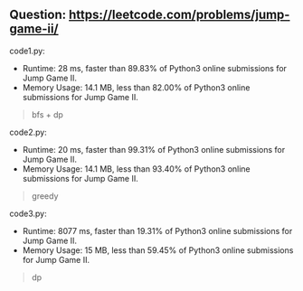 ## Question: https://leetcode.com/problems/jump-game-ii/

code1.py:
* Runtime: 28 ms, faster than 89.83% of Python3 online submissions for Jump Game II.
* Memory Usage: 14.1 MB, less than 82.00% of Python3 online submissions for Jump Game II.
> bfs + dp

code2.py:
* Runtime: 20 ms, faster than 99.31% of Python3 online submissions for Jump Game II.
* Memory Usage: 14.1 MB, less than 93.40% of Python3 online submissions for Jump Game II.
> greedy

code3.py:
* Runtime: 8077 ms, faster than 19.31% of Python3 online submissions for Jump Game II.
* Memory Usage: 15 MB, less than 59.45% of Python3 online submissions for Jump Game II.
> dp